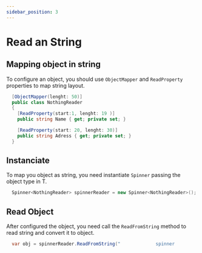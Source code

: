 ```yaml
---
sidebar_position: 3
---
```


# Read an String

## Mapping object in string

To configure an object, you should use ` ObjectMapper ` and ` ReadProperty ` properties to map string layout.

```csharp
  [ObjectMapper(lenght: 50)]
  public class NothingReader
  {
    [ReadProperty(start:1, lenght: 19 )]        
    public string Name { get; private set; }

    [ReadProperty(start: 20, lenght: 30)]        
    public string Adress { get; private set; }
  }
```

## Instanciate

To map you object as string, you need instantiate ``` Spinner ``` passing the object type in T.

```csharp
  Spinner<NothingReader> spinnerReader = new Spinner<NothingReader>();
```

## Read Object

After configured the object, you need call the ` ReadFromString ` method to read string and convert it to object.

```csharp
  var obj = spinnerReader.ReadFromString("             spinner            www.spinner.com.br");
```
